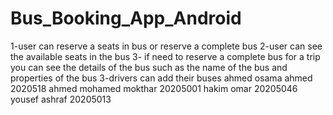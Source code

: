 # Bus_Booking_App_Android
1-user can reserve a seats in bus or reserve a complete bus 2-user can see the available seats in the bus 3- if need to reserve a complete bus for a trip you can see the details of the bus such as the name of the bus and properties of the bus 3-drivers can add their buses
ahmed osama ahmed 2020518
ahmed mohamed mokthar 20205001
hakim omar 20205046
yousef ashraf 20205013
